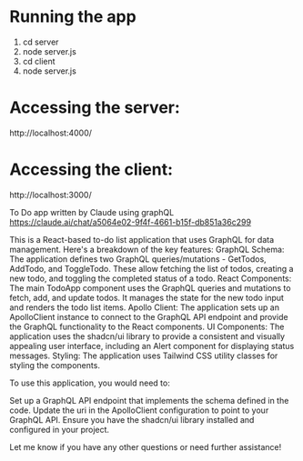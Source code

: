 # Running the app
1. cd server
2. node server.js
3. cd client
4. node server.js
# Accessing the server:
http://localhost:4000/
# Accessing the client:
http://localhost:3000/



To Do app written by Claude using graphQL
https://claude.ai/chat/a5064e02-9f4f-4661-b15f-db851a36c299

This is a React-based to-do list application that uses GraphQL for data management. Here's a breakdown of the key features:
GraphQL Schema: The application defines two GraphQL queries/mutations - GetTodos, AddTodo, and ToggleTodo. These allow fetching the list of todos, creating a new todo, and toggling the completed status of a todo.
React Components: The main TodoApp component uses the GraphQL queries and mutations to fetch, add, and update todos. It manages the state for the new todo input and renders the todo list items.
Apollo Client: The application sets up an ApolloClient instance to connect to the GraphQL API endpoint and provide the GraphQL functionality to the React components.
UI Components: The application uses the shadcn/ui library to provide a consistent and visually appealing user interface, including an Alert component for displaying status messages.
Styling: The application uses Tailwind CSS utility classes for styling the components.

To use this application, you would need to:

Set up a GraphQL API endpoint that implements the schema defined in the code.
Update the uri in the ApolloClient configuration to point to your GraphQL API.
Ensure you have the shadcn/ui library installed and configured in your project.

Let me know if you have any other questions or need further assistance!

